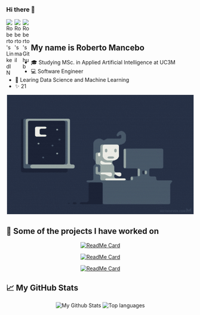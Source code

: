 ### Hi there 👋

<a href="https://www.linkedin.com/in/roberto-mancebo/">
  <img align="left" alt="Roberto's LinkedIN" width="22px" src="https://cdn-icons-png.flaticon.com/512/174/174857.png" />
</a>

<a href="mailto:rober.mancebo@gmail.com"> 
  <img align="left" alt="Roberto's mail" width="22px" src="https://cdn-icons-png.flaticon.com/512/281/281769.png" />
</a>
<a href="https://github.com/robertomancebom/"> 
  <img align="left" alt="Roberto's Github" width="22px" src="https://cdn-icons-png.flaticon.com/512/25/25231.png" />
</a>
<br/><br/>

## My name is Roberto Mancebo

- 🎓 Studying MSc. in Applied Artificial Intelligence at UC3M
- 💻 Software Engineer
- 📓 Learing Data Science and Machine Learning
- ✨ 21
   
<p align="center">
  <img alt="GIF" src="https://github.com/robertomancebom/robertomancebom/blob/master/coding.gif?raw=true" width="500" height="320" />
</p>

## 📙 Some of the projects I have worked on
<div align="center">
  
[![ReadMe Card](https://github-readme-stats.vercel.app/api/pin/?username=robertomancebom&repo=OkCupidClustering)](https://github.com/robertomancebom/OkCupidClustering)
  
[![ReadMe Card](https://github-readme-stats.vercel.app/api/pin/?username=robertomancebom&repo=CSGO_RoundWinnerClassifier)](https://github.com/robertomancebom/CSGO_RoundWinnerClassifier)
  
[![ReadMe Card](https://github-readme-stats.vercel.app/api/pin/?username=osoc-es&repo=laterality&show_owner=true)](https://github.com/osoc-es/laterality)

</div>

## 📈 My GitHub Stats

<div align="center">

![My Github Stats](https://github-readme-stats.vercel.app/api?username=robertomancebom&show_icons=true&theme=apprentice)
![Top languages](https://github-readme-stats.vercel.app/api/top-langs/?username=robertomancebom&theme=apprentice&layout=compact)

</div>
